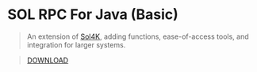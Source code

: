 # SOL RPC For Java (Basic)

> An extension of [Sol4K](https://sol4k.org/), adding functions, ease-of-access tools, and integration for larger systems.

>[DOWNLOAD](https://github.com/MyBitsStudio/sol-rpc-basic)
